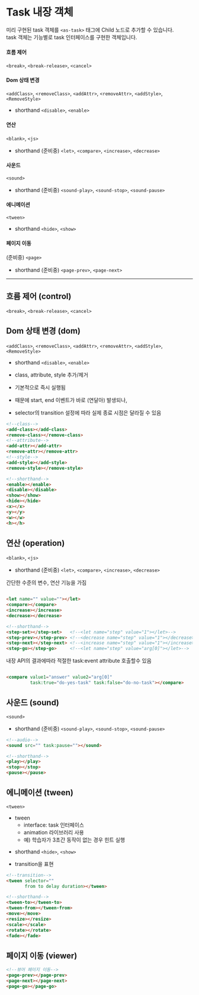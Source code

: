 # Task 내장 객체

미리 구현된 task 객체를 `<as-task>` 태그에 Child 노드로 추가할 수 있습니다.  
task 객체는 기능별로 task 인터페이스를 구현한 객체입니다.

#### 흐름 제어

`<break>`, `<break-release>`, `<cancel>`

#### Dom 상태 변경

`<addClass>`, `<removeClass>`, `<addAttr>`, `<removeAttr>`, `<addStyle>`, `<RemoveStyle>`

- shorthand `<disable>`, `<enable>`

#### 연산

`<blank>`, `<js>`

- shorthand (준비중) `<let>`, `<compare>`, `<increase>`, `<decrease>`

#### 사운드

`<sound>`

- shorthand (준비중) `<sound-play>`, `<sound-stop>`, `<sound-pause>`

#### 에니메이션

`<tween>`

- shorthand `<hide>`, `<show>`

#### 페이지 이동

(준비중) `<page>`

- shorthand (준비중) `<page-prev>`, `<page-next>`

--------------------------------------------------------------

## 흐름 제어 (control)

`<break>`, `<break-release>`, `<cancel>`

## Dom 상태 변경 (dom)

`<addClass>`, `<removeClass>`, `<addAttr>`, `<removeAttr>`, `<addStyle>`, `<RemoveStyle>`

- shorthand `<disable>`, `<enable>`

- class, attribute, style 추가/제거
- 기본적으로 즉시 실행됨
- 때문에 start, end 이벤트가 바로 (연달아) 발생되나,
- selector의 transition 설정에 따라 실제 종료 시점은 달라질 수 있음

```html
<!--class-->
<add-class></add-class>
<remove-class></remove-class>
<!--attribute-->
<add-attr></add-attr>
<remove-attr></remove-attr>
<!--style-->
<add-style></add-style>
<remove-style></remove-style>
```

```html
<!--shorthand-->
<enable></enable>
<disable></disable>
<show></show>
<hide></hide>
<x></x>
<y></y>
<w></w>
<h></h>
```

## 연산 (operation)

`<blank>`, `<js>`

- shorthand (준비중) `<let>`, `<compare>`, `<increase>`, `<decrease>`

간단한 수준의 변수, 연산 기능을 가짐

```html

<let name="" value=""></let>
<compare></compare>
<increase></increase>
<decrease></decrease>
```

```html
<!--shorthand-->
<step-set></step-set>   <!--<let name="step" value="1"></let>-->
<step-prev></step-prev> <!--<decrease name="step" value="1"></decrease>-->
<step-next></step-next> <!--<increase name="step" value="1"></increase>-->
<step-go></step-go>     <!--<let name="step" value="arg[0]"></let>-->
```

내장 API의 결과에따라 적절한 task:event attribute 호출할수 있음

```html

<compare value1="answer" value2="arg[0]"
         task:true="do-yes-task" task:false="do-no-task"></compare>
```

## 사운드 (sound)

`<sound>`

- shorthand (준비중) `<sound-play>`, `<sound-stop>`, `<sound-pause>`

```html
<!--audio-->
<sound src="" task:pause=""></sound>
```

```html
<!--shorthand-->
<play></play>
<stop></stop>
<pause></pause>
```

## 에니메이션 (tween)

`<tween>`

+ tween
  - interface: task 인터페이스
  - animation 라이브러리 사용
  - 예) 학습자가 3초간 동작이 없는 경우 힌트 실행

- shorthand `<hide>`, `<show>`

- transition을 표현

```html
<!--transition-->
<tween selector=""
       from to delay duration></tween>
```

```html
<!--shorthand-->
<tween-to></tween-to>
<tween-from></tween-from>
<move></move>
<resize></resize>
<scale></scale>
<rotate></rotate>
<fade></fade>
```

## 페이지 이동 (viewer)

```html
<!--뷰어 페이지 이동-->
<page-prev></page-prev>
<page-next></page-next>
<page-go></page-go>
```

























